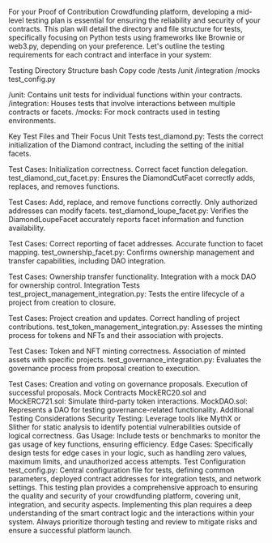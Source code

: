 For your Proof of Contribution Crowdfunding platform, developing a mid-level testing plan is essential for ensuring the reliability and security of your contracts. This plan will detail the directory and file structure for tests, specifically focusing on Python tests using frameworks like Brownie or web3.py, depending on your preference. Let's outline the testing requirements for each contract and interface in your system:

Testing Directory Structure
bash
Copy code
/tests
    /unit
    /integration
    /mocks
test_config.py

/unit: Contains unit tests for individual functions within your contracts.
/integration: Houses tests that involve interactions between multiple contracts or facets.
/mocks: For mock contracts used in testing environments.

Key Test Files and Their Focus
Unit Tests
test_diamond.py: Tests the correct initialization of the Diamond contract, including the setting of the initial facets.

Test Cases:
Initialization correctness.
Correct facet function delegation.
test_diamond_cut_facet.py: Ensures the DiamondCutFacet correctly adds, replaces, and removes functions.

Test Cases:
Add, replace, and remove functions correctly.
Only authorized addresses can modify facets.
test_diamond_loupe_facet.py: Verifies the DiamondLoupeFacet accurately reports facet information and function availability.

Test Cases:
Correct reporting of facet addresses.
Accurate function to facet mapping.
test_ownership_facet.py: Confirms ownership management and transfer capabilities, including DAO integration.

Test Cases:
Ownership transfer functionality.
Integration with a mock DAO for ownership control.
Integration Tests
test_project_management_integration.py: Tests the entire lifecycle of a project from creation to closure.

Test Cases:
Project creation and updates.
Correct handling of project contributions.
test_token_management_integration.py: Assesses the minting process for tokens and NFTs and their association with projects.

Test Cases:
Token and NFT minting correctness.
Association of minted assets with specific projects.
test_governance_integration.py: Evaluates the governance process from proposal creation to execution.

Test Cases:
Creation and voting on governance proposals.
Execution of successful proposals.
Mock Contracts
MockERC20.sol and MockERC721.sol: Simulate third-party token interactions.
MockDAO.sol: Represents a DAO for testing governance-related functionality.
Additional Testing Considerations
Security Testing: Leverage tools like MythX or Slither for static analysis to identify potential vulnerabilities outside of logical correctness.
Gas Usage: Include tests or benchmarks to monitor the gas usage of key functions, ensuring efficiency.
Edge Cases: Specifically design tests for edge cases in your logic, such as handling zero values, maximum limits, and unauthorized access attempts.
Test Configuration
test_config.py: Central configuration file for tests, defining common parameters, deployed contract addresses for integration tests, and network settings.
This testing plan provides a comprehensive approach to ensuring the quality and security of your crowdfunding platform, covering unit, integration, and security aspects. Implementing this plan requires a deep understanding of the smart contract logic and the interactions within your system. Always prioritize thorough testing and review to mitigate risks and ensure a successful platform launch.


